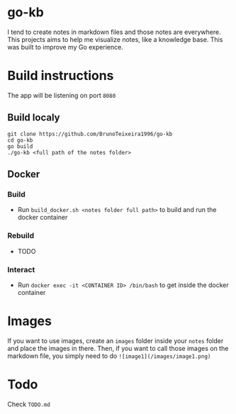 # go-kb

I tend to create notes in markdown files and those notes are everywhere.
This projects aims to help me visualize notes, like a knowledge base.
This was built to improve my Go experience.


# Build instructions

The app will be listening on port `8080`

## Build localy

```shell
git clone https://github.com/BrunoTeixeira1996/go-kb
cd go-kb
go build
./go-kb <full path of the notes folder>
```

## Docker

### Build

- Run `build_docker.sh <notes folder full path>` to build and run the docker container

### Rebuild

- TODO

### Interact 

- Run `docker exec -it <CONTAINER ID> /bin/bash` to get inside the docker container

# Images

If you want to use images, create an `images` folder inside your `notes` folder and place the images in there.
Then, if you want to call those images on the markdown file, you simply need to do `![image1](/images/image1.png)`

# Todo

Check `TODO.md`

